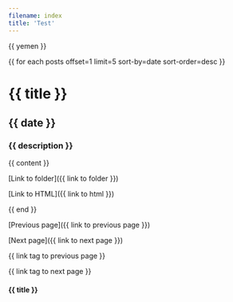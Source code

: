 ```yaml
---
filename: index
title: 'Test'
---
```


{{ yemen }}

{{ for each posts offset=1 limit=5 sort-by=date sort-order=desc }}

# {{ title }}

## {{ date }}

### {{ description }}

{{ content }}

[Link to folder]({{ link to folder }})

[Link to HTML]({{ link to html }})

{{ end }}

[Previous page]({{ link to previous page }})

[Next page]({{ link to next page }})

{{ link tag to previous page }}

{{ link tag to next page }}



#### {{ title }}
